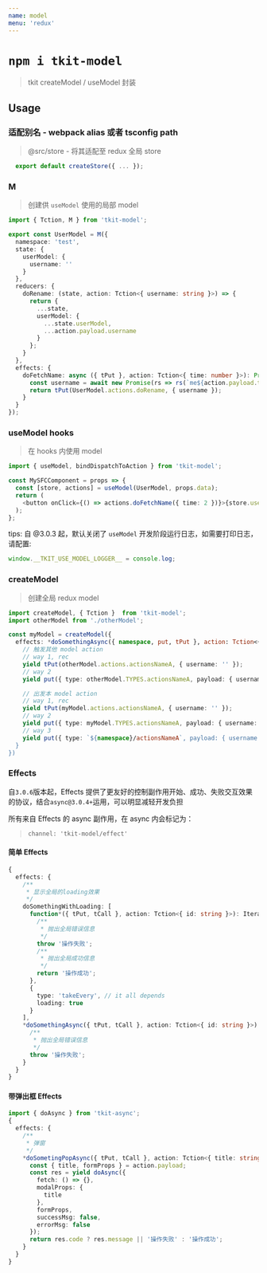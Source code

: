 ```yaml
---
name: model
menu: 'redux'
---
```


# `npm i tkit-model`

> tkit createModel / useModel 封装

## Usage

### 适配别名 - webpack alias 或者 tsconfig path

> @src/store - 将其适配至 redux 全局 store

```ts
  export default createStore({ ... });
```

### M

> 创建供 `useModel` 使用的局部 model

```ts
import { Tction, M } from 'tkit-model';

export const UserModel = M({
  namespace: 'test',
  state: {
    userModel: {
      username: ''
    }
  },
  reducers: {
    doRename: (state, action: Tction<{ username: string }>) => {
      return {
        ...state,
        userModel: {
          ...state.userModel,
          ...action.payload.username
        }
      };
    }
  },
  effects: {
    doFetchName: async ({ tPut }, action: Tction<{ time: number }>): Promise<{}> => {
      const username = await new Promise(rs => rs(`me${action.payload.time}`));
      return tPut(UserModel.actions.doRename, { username });
    }
  }
});
```

### useModel hooks

> 在 hooks 内使用 model

```ts
import { useModel, bindDispatchToAction } from 'tkit-model';

const MySFCComponent = props => {
  const [store, actions] = useModel(UserModel, props.data);
  return (
    <button onClick={() => actions.doFetchName({ time: 2 })}>{store.userModel.username}</button>
  );
};
```

tips: 自 @3.0.3 起，默认关闭了 `useModel` 开发阶段运行日志，如需要打印日志，请配置:

```ts
window.__TKIT_USE_MODEL_LOGGER__ = console.log;
```

### createModel

> 创建全局 redux model

```ts
import createModel, { Tction }  from 'tkit-model';
import otherModel from './otherModel';

const myModel = createModel({
  effects: *doSomethingAsync({ namespace, put, tPut }, action: Tction<{ username: string }>) {
    // 触发其他 model action
    // way 1, rec
    yield tPut(otherModel.actions.actionsNameA, { username: '' });
    // way 2
    yield put({ type: otherModel.TYPES.actionsNameA, payload: { username: '' } });

    // 出发本 model action
    // way 1, rec
    yield tPut(myModel.actions.actionsNameA, { username: '' });
    // way 2
    yield put({ type: myModel.TYPES.actionsNameA, payload: { username: '' } });
    // way 3
    yield put({ type: `${namespace}/actionsNameA`, payload: { username: '' } });
  }
})
```

### Effects

自`3.0.6`版本起，Effects 提供了更友好的控制副作用开始、成功、失败交互效果的协议，结合`async@3.0.4+`运用，可以明显减轻开发负担

所有来自 Effects 的 async 副作用，在 async 内会标记为：

> `channel: 'tkit-model/effect'`

#### 简单 Effects

```ts
{
  effects: {
    /**
     * 显示全局的loading效果
     */
    doSomethingWithLoading: [
      function*({ tPut, tCall }, action: Tction<{ id: string }>): Iterator<{}> {
        /**
         * 抛出全局错误信息
         */
        throw '操作失败';
        /**
         * 抛出全局成功信息
         */
        return '操作成功';
      },
      {
        type: 'takeEvery', // it all depends
        loading: true
      }
    ],
    *doSomethingAsync({ tPut, tCall }, action: Tction<{ id: string }>): Iterator<{}> {
      /**
       * 抛出全局错误信息
       */
      throw '操作失败';
    }
  }
}
```

#### 带弹出框 Effects

```ts
import { doAsync } from 'tkit-async';
{
  effects: {
    /**
     * 弹窗
     */
    *doSometingPopAsync({ tPut, tCall }, action: Tction<{ title: string, formProps }>): Iterator<{}> {
      const { title, formProps } = action.payload;
      const res = yield doAsync({
        fetch: () => {},
        modalProps: {
          title
        },
        formProps,
        successMsg: false,
        errorMsg: false
      });
      return res.code ? res.message || '操作失败' : '操作成功';
    }
  }
}
```
